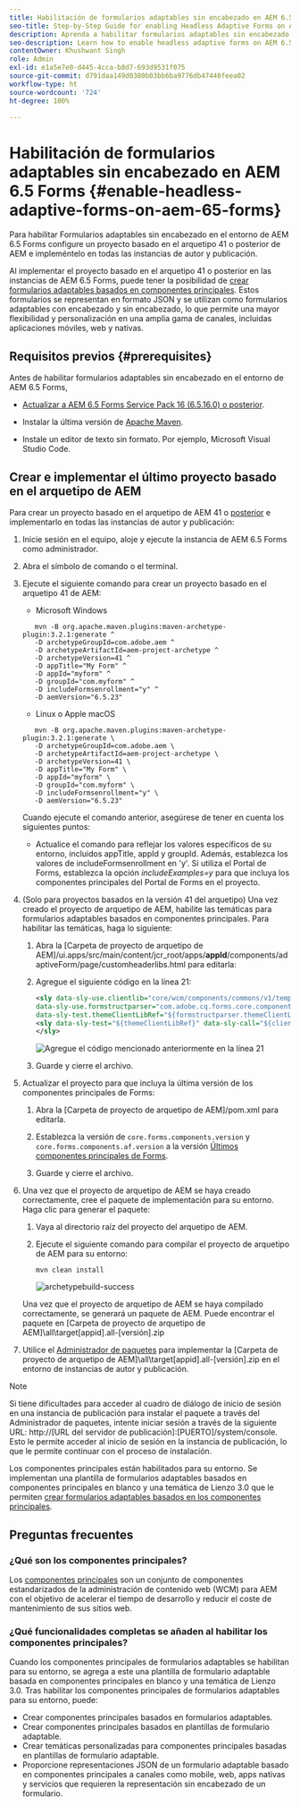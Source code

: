 ```yaml
---
title: Habilitación de formularios adaptables sin encabezado en AEM 6.5 Forms
seo-title: Step-by-Step Guide for enabling Headless Adaptive Forms on AEM 6.5 Forms
description: Aprenda a habilitar formularios adaptables sin encabezado en AEM 6.5 Forms con nuestra guía paso a paso. Nuestro tutorial le guiará por el proceso, lo que facilita la integración de esta potente función en su sitio web y la mejora de su experiencia de usuario.
seo-description: Learn how to enable headless adaptive forms on AEM 6.5 Forms with our step-by-step guide. Our tutorial walks you through the process, making it easy to integrate this powerful feature into your website and improve your user experience.
contentOwner: Khushwant Singh
role: Admin
exl-id: e1a5e7e0-d445-4cca-b8d7-693d9531f075
source-git-commit: d791daa149d0380b03bb6ba9776db47440feea02
workflow-type: ht
source-wordcount: '724'
ht-degree: 100%

---
```


# Habilitación de formularios adaptables sin encabezado en AEM 6.5 Forms {#enable-headless-adaptive-forms-on-aem-65-forms}

Para habilitar Formularios adaptables sin encabezado en el entorno de AEM 6.5 Forms configure un proyecto basado en el arquetipo 41 o posterior de AEM e impleméntelo en todas las instancias de autor y publicación.

Al implementar el proyecto basado en el arquetipo 41 o posterior en las instancias de AEM 6.5 Forms, puede tener la posibilidad de [crear formularios adaptables basados en componentes principales](create-a-headless-adaptive-form.md). Estos formularios se representan en formato JSON y se utilizan como formularios adaptables con encabezado y sin encabezado, lo que permite una mayor flexibilidad y personalización en una amplia gama de canales, incluidas aplicaciones móviles, web y nativas.

## Requisitos previos {#prerequisites}

Antes de habilitar formularios adaptables sin encabezado en el entorno de AEM 6.5 Forms,

* [Actualizar a AEM 6.5 Forms Service Pack 16 (6.5.16.0) o posterior](https://experienceleague.adobe.com/docs/experience-manager-65/release-notes/aem-forms-current-service-pack-installation-instructions.html?lang=es).

* Instalar la última versión de [Apache Maven](https://maven.apache.org/download.cgi).

* Instale un editor de texto sin formato. Por ejemplo, Microsoft Visual Studio Code.

## Crear e implementar el último proyecto basado en el arquetipo de AEM

Para crear un proyecto basado en el arquetipo de AEM 41 o [posterior](https://github.com/adobe/aem-project-archetype) e implementarlo en todas las instancias de autor y publicación:

1. Inicie sesión en el equipo, aloje y ejecute la instancia de AEM 6.5 Forms como administrador.
1. Abra el símbolo de comando o el terminal.
1. Ejecute el siguiente comando para crear un proyecto basado en el arquetipo 41 de AEM:

   * Microsoft Windows

   ```Shell
      mvn -B org.apache.maven.plugins:maven-archetype-plugin:3.2.1:generate ^
      -D archetypeGroupId=com.adobe.aem ^
      -D archetypeArtifactId=aem-project-archetype ^
      -D archetypeVersion=41 ^
      -D appTitle="My Form" ^
      -D appId="myform" ^
      -D groupId="com.myform" ^
      -D includeFormsenrollment="y" ^
      -D aemVersion="6.5.23" 
   ```

   * Linux o Apple macOS

   ```Shell
      mvn -B org.apache.maven.plugins:maven-archetype-plugin:3.2.1:generate \
      -D archetypeGroupId=com.adobe.aem \
      -D archetypeArtifactId=aem-project-archetype \
      -D archetypeVersion=41 \
      -D appTitle="My Form" \
      -D appId="myform" \
      -D groupId="com.myform" \
      -D includeFormsenrollment="y" \
      -D aemVersion="6.5.23" 
   ```

   Cuando ejecute el comando anterior, asegúrese de tener en cuenta los siguientes puntos:

   * Actualice el comando para reflejar los valores específicos de su entorno, incluidos appTitle, appId y groupId. Además, establezca los valores de includeFormsenrollment en &#39;y&#39;. Si utiliza el Portal de Forms, establezca la opción _includeExamples=y_ para que incluya los componentes principales del Portal de Forms en el proyecto.


1. (Solo para proyectos basados en la versión 41 del arquetipo) Una vez creado el proyecto de arquetipo de AEM, habilite las temáticas para formularios adaptables basados en componentes principales. Para habilitar las temáticas, haga lo siguiente:

   1. Abra la [Carpeta de proyecto de arquetipo de AEM]/ui.apps/src/main/content/jcr_root/apps/__appId__/components/adaptiveForm/page/customheaderlibs.html para editarla:

   1. Agregue el siguiente código en la línea 21:

      ```XML
      <sly data-sly-use.clientlib="core/wcm/components/commons/v1/templates/clientlib.html"
      data-sly-use.formstructparser="com.adobe.cq.forms.core.components.models.form.FormStructureParser"
      data-sly-test.themeClientLibRef="${formstructparser.themeClientLibRefFromFormContainer}">
      <sly data-sly-test="${themeClientLibRef}" data-sly-call="${clientlib.css @ categories=themeClientLibRef}"/>
      </sly>
      ```

      ![Agregue el código mencionado anteriormente en la línea 21](/help/assets/code-to-enable-themes.png)

   1. Guarde y cierre el archivo.

1. Actualizar el proyecto para que incluya la última versión de los componentes principales de Forms:

   1. Abra la [Carpeta de proyecto de arquetipo de AEM]/pom.xml para editarla.
   1. Establezca la versión de `core.forms.components.version` y `core.forms.components.af.version` a la versión [Últimos componentes principales de Forms](https://github.com/adobe/aem-core-forms-components/tree/release/650).

   1. Guarde y cierre el archivo.


1. Una vez que el proyecto de arquetipo de AEM se haya creado correctamente, cree el paquete de implementación para su entorno. Haga clic para generar el paquete:

   1. Vaya al directorio raíz del proyecto del arquetipo de AEM.


   1. Ejecute el siguiente comando para compilar el proyecto de arquetipo de AEM para su entorno:

      ```Shell
      mvn clean install
      ```

      ![archetypebuild-success](assets/corecomponent-build-successful.png)


   Una vez que el proyecto de arquetipo de AEM se haya compilado correctamente, se generará un paquete de AEM. Puede encontrar el paquete en [Carpeta de proyecto de arquetipo de AEM]\all\target\[appid].all-[versión].zip

1. Utilice el [Administrador de paquetes](https://experienceleague.adobe.com/docs/experience-manager-65/administering/contentmanagement/package-manager.html?lang=es) para implementar la [Carpeta de proyecto de arquetipo de AEM]\all\target\[appid].all-[versión].zip en el entorno de instancias de autor y publicación.

>[!NOTE]
>
>
>
>Si tiene dificultades para acceder al cuadro de diálogo de inicio de sesión en una instancia de publicación para instalar el paquete a través del Administrador de paquetes, intente iniciar sesión a través de la siguiente URL: http://[URL del servidor de publicación]:[PUERTO]/system/console. Esto le permite acceder al inicio de sesión en la instancia de publicación, lo que le permite continuar con el proceso de instalación.


Los componentes principales están habilitados para su entorno. Se implementan una plantilla de formularios adaptables basados en componentes principales en blanco y una temática de Lienzo 3.0 que le permiten [crear formularios adaptables basados en los componentes principales](create-a-headless-adaptive-form.md).

## Preguntas frecuentes

### ¿Qué son los componentes principales?

Los [componentes principales](https://experienceleague.adobe.com/docs/experience-manager-core-components/using/introduction.html?lang=es) son un conjunto de componentes estandarizados de la administración de contenido web (WCM) para AEM con el objetivo de acelerar el tiempo de desarrollo y reducir el coste de mantenimiento de sus sitios web.

### ¿Qué funcionalidades completas se añaden al habilitar los componentes principales?


Cuando los componentes principales de formularios adaptables se habilitan para su entorno, se agrega a este una plantilla de formulario adaptable basada en componentes principales en blanco y una temática de Lienzo 3.0. Tras habilitar los componentes principales de formularios adaptables para su entorno, puede:

* Crear componentes principales basados en formularios adaptables.
* Crear componentes principales basados en plantillas de formulario adaptable.
* Crear temáticas personalizadas para componentes principales basadas en plantillas de formulario adaptable.
* Proporcione representaciones JSON de un formulario adaptable basado en componentes principales a canales como mobile, web, apps nativas y servicios que requieren la representación sin encabezado de un formulario.
